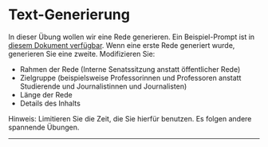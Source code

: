 # Text-Generierung

In dieser Übung wollen wir eine Rede generieren. Ein Beispiel-Prompt ist in [diesem Dokument verfügbar](./rede-prompt.docx). Wenn eine erste Rede generiert wurde, generieren Sie eine zweite. Modifizieren Sie:
* Rahmen der Rede (Interne Senatssitzung anstatt öffentlicher Rede)
* Zielgruppe (beispielsweise Professorinnen und Professoren anstatt Studierende und Journalistinnen und Journalisten)
* Länge der Rede
* Details des Inhalts

Hinweis: Limitieren Sie die Zeit, die Sie hierfür benutzen. Es folgen andere spannende Übungen.

---
